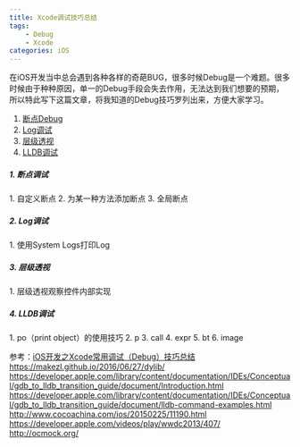 ```yaml
---
title: Xcode调试技巧总结
tags: 
	- Debug
	- Xcode
categories: iOS
---
```

在iOS开发当中总会遇到各种各样的奇葩BUG，很多时候Debug是一个难题。很多时候由于种种原因，单一的Debug手段会失去作用，无法达到我们想要的预期，所以特此写下这篇文章，将我知道的Debug技巧罗列出来，方便大家学习。

<!-- more -->

1. [断点Debug](#breakpoint)
2. [Log调试](#log)
3. [层级透视](#layer)
4. [LLDB调试](#command)


<h5 id="breakpoint">1. 断点调试</h5>
1. 自定义断点
2. 为某一种方法添加断点
3. 全局断点

<h5 id="log">2. Log调试</h5>
1. 使用System Logs打印Log

<h5 id="layer">3. 层级透视</h5>
1. 层级透视观察控件内部实现

<h5 id="command">4. LLDB调试</h5>
1. po（print object）的使用技巧
2. p
3. call
4. expr
5. bt
6. image


参考：[iOS开发之Xcode常用调试（Debug）技巧总结](http://www.yangshebing.com/2016/10/27/iOS%E5%BC%80%E5%8F%91%E4%B9%8BXcode%E5%B8%B8%E7%94%A8%E8%B0%83%E8%AF%95%EF%BC%88Debug%EF%BC%89%E6%8A%80%E5%B7%A7%E6%80%BB%E7%BB%93/)
https://makezl.github.io/2016/06/27/dylib/
https://developer.apple.com/library/content/documentation/IDEs/Conceptual/gdb_to_lldb_transition_guide/document/Introduction.html
https://developer.apple.com/library/content/documentation/IDEs/Conceptual/gdb_to_lldb_transition_guide/document/lldb-command-examples.html
http://www.cocoachina.com/ios/20150225/11190.html
https://developer.apple.com/videos/play/wwdc2013/407/
http://ocmock.org/
